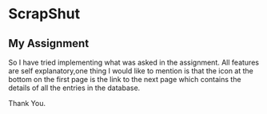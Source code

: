 # ScrapShut
<h2>My Assignment</h2>
<p>So I have tried implementing what was asked in the assignment. All features are self explanatory,one thing I would like to mention is that the icon at the bottom on the first page is the link to the next page which contains the details of all the entries in the database. </p>
<footer>Thank You.</footer>
